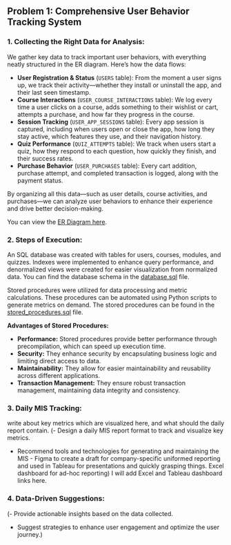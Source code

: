 ## Problem 1: Comprehensive User Behavior Tracking System

### 1. Collecting the Right Data for Analysis:
We gather key data to track important user behaviors, with everything neatly structured in the ER diagram. Here’s how the data flows:
- **User Registration & Status** (`USERS` table): From the moment a user signs up, we track their activity—whether they install or uninstall the app, and their last seen timestamp.
- **Course Interactions** (`USER_COURSE_INTERACTIONS` table): We log every time a user clicks on a course, adds something to their wishlist or cart, attempts a purchase, and how far they progress in the course.
- **Session Tracking** (`USER_APP_SESSIONS` table): Every app session is captured, including when users open or close the app, how long they stay active, which features they use, and their navigation history.
- **Quiz Performance** (`QUIZ_ATTEMPTS` table): We track when users start a quiz, how they respond to each question, how quickly they finish, and their success rates.
- **Purchase Behavior** (`USER_PURCHASES` table): Every cart addition, purchase attempt, and completed transaction is logged, along with the payment status.

By organizing all this data—such as user details, course activities, and purchases—we can analyze user behaviors to enhance their experience and drive better decision-making.

You can view the [ER Diagram here](https://github.com/user-attachments/assets/9db3a41a-d02c-4029-b207-ee654f6af73b).

### 2. Steps of Execution:
An SQL database was created with tables for users, courses, modules, and quizzes. Indexes were implemented to enhance query performance, and denormalized views were created for easier visualization from normalized data. You can find the database schema in the [database.sql](database/database.sql) file.

Stored procedures were utilized for data processing and metric calculations. These procedures can be automated using Python scripts to generate metrics on demand. The stored procedures can be found in the [stored_procedures.sql](database/stored_procedures.sql) file.

**Advantages of Stored Procedures:**
- **Performance:** Stored procedures provide better performance through precompilation, which can speed up execution time.
- **Security:** They enhance security by encapsulating business logic and limiting direct access to data.
- **Maintainability:** They allow for easier maintainability and reusability across different applications.
- **Transaction Management:** They ensure robust transaction management, maintaining data integrity and consistency.

### 3. Daily MIS Tracking:
write about key metrics which are visualized here, and what should the daily report contain.
(- Design a daily MIS report format to track and visualize key metrics.
- Recommend tools and technologies for generating and maintaining the MIS - Figma to create a draft for company-specific uniformed reporting and used in Tableau for presentations and quickly grasping things. Excel dashboard for ad-hoc reporting) I will add Excel and Tableau dashboard links here.

### 4. Data-Driven Suggestions:
(- Provide actionable insights based on the data collected.
- Suggest strategies to enhance user engagement and optimize the user journey.)
